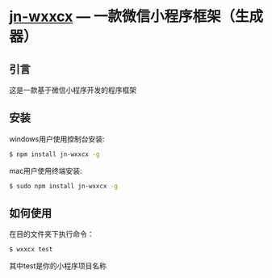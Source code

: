[jn-wxxcx](https://github.com/jnxyx/jn-wxxcx) — 一款微信小程序框架（生成器）
==================================================

引言
--------------------------------------

这是一款基于微信小程序开发的程序框架

安装
--------------------------------------

windows用户使用控制台安装:

```bash
$ npm install jn-wxxcx -g
```

mac用户使用终端安装:

```bash
$ sudo npm install jn-wxxcx -g
```

如何使用
--------------------------------------

在目的文件夹下执行命令：

```bash
$ wxxcx test
```

其中test是你的小程序项目名称

